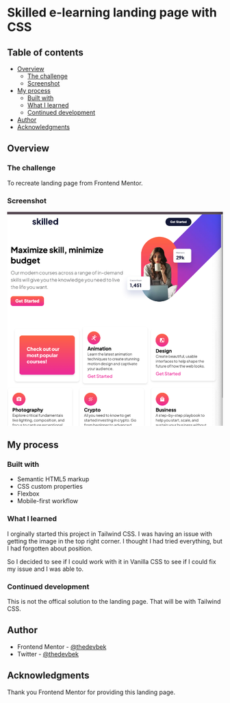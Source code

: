 # Skilled e-learning landing page with CSS


## Table of contents

- [Overview](#overview)
  - [The challenge](#the-challenge)
  - [Screenshot](#screenshot)
- [My process](#my-process)
  - [Built with](#built-with)
  - [What I learned](#what-i-learned)
  - [Continued development](#continued-development)
- [Author](#author)
- [Acknowledgments](#acknowledgments)


## Overview

### The challenge

To recreate landing page from Frontend Mentor.

### Screenshot

![](/assets/screenshot.png)

## My process

### Built with

- Semantic HTML5 markup
- CSS custom properties
- Flexbox
- Mobile-first workflow

### What I learned

I orginally started this project in Tailwind CSS. I was having an issue with getting the image in the top right corner. I thought I had tried everything, but I had forgotten about position.

So I decided to see if I could work with it in Vanilla CSS to see if I could fix my issue and I was able to. 

### Continued development

This is not the offical solution to the landing page. That will be with Tailwind CSS.


## Author

- Frontend Mentor - [@thedevbek](https://www.frontendmentor.io/profile/beksaylor)
- Twitter - [@thedevbek](https://www.twitter.com/thedevbek)

## Acknowledgments

Thank you Frontend Mentor for providing this landing page. 
